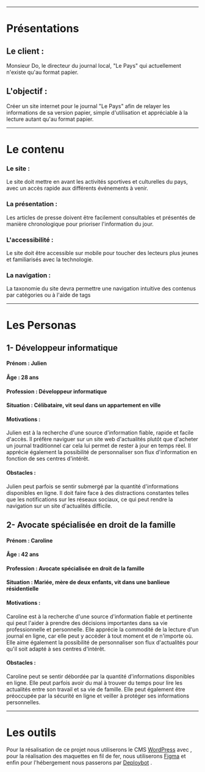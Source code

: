 
----
# Présentations

## Le client : 
Monsieur Do, le directeur du journal local, "Le Pays" qui actuellement n'existe qu'au format papier. 

## L'objectif :
Créer un site internet pour le journal "Le Pays" afin de relayer les informations de sa version papier, simple d'utilisation et appréciable à la lecture autant qu'au format papier.

---

# Le contenu

### Le site :
Le site doit mettre en avant les activités sportives et culturelles du pays, avec un accès rapide aux différents événements à venir.

### La présentation : 
Les articles de presse doivent être facilement consultables et présentés de manière chronologique pour prioriser l'information du jour.

### L'accessibilité : 
Le site doit être accessible sur mobile pour toucher des lecteurs plus jeunes et familiarisés avec la technologie.

### La navigation : 
La taxonomie du site devra permettre une navigation intuitive des contenus par catégories ou à l'aide de tags

---
# Les Personas 

## 1- Développeur informatique
#### Prénom : Julien
#### Âge : 28 ans
#### Profession : Développeur informatique
#### Situation : Célibataire, vit seul dans un appartement en ville
#### Motivations : 
Julien est à la recherche d'une source d'information fiable, rapide et facile d'accès. Il préfère naviguer sur un site web d'actualités plutôt que d'acheter un journal traditionnel car cela lui permet de rester à jour en temps réel. Il apprécie également la possibilité de personnaliser son flux d'information en fonction de ses centres d'intérêt.
#### Obstacles : 
Julien peut parfois se sentir submergé par la quantité d'informations disponibles en ligne. Il doit faire face à des distractions constantes telles que les notifications sur les réseaux sociaux, ce qui peut rendre la navigation sur un site d'actualités difficile.


## 2- Avocate spécialisée en droit de la famille

#### Prénom : Caroline
#### Âge : 42 ans
#### Profession : Avocate spécialisée en droit de la famille
#### Situation : Mariée, mère de deux enfants, vit dans une banlieue résidentielle
#### Motivations : 
Caroline est à la recherche d'une source d'information fiable et pertinente qui peut l'aider à prendre des décisions importantes dans sa vie professionnelle et personnelle. Elle apprécie la commodité de la lecture d'un journal en ligne, car elle peut y accéder à tout moment et de n'importe où. Elle aime également la possibilité de personnaliser son flux d'actualités pour qu'il soit adapté à ses centres d'intérêt.
#### Obstacles : 
Caroline peut se sentir débordée par la quantité d'informations disponibles en ligne. Elle peut parfois avoir du mal à trouver du temps pour lire les actualités entre son travail et sa vie de famille. Elle peut également être préoccupée par la sécurité en ligne et veiller à protéger ses informations personnelles.

----

# Les outils 

Pour la résalisation de ce projet nous utiliserons le CMS [WordPress](https://wordpress.com) avec , pour la réalisation des maquettes en fil de fer, nous utiliserons [Figma](https://figma.com) et enfin pour l'hébergement nous passerons par [Deploybot](https://deploybot.com/) .
